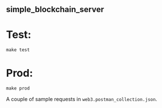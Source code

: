 ## simple_blockchain_server

# Test:
`make test`

# Prod:
`make prod`

A couple of sample requests in `web3.postman_collection.json`.